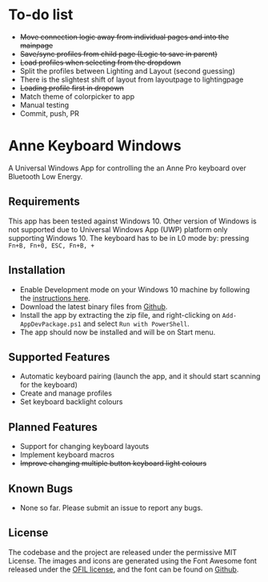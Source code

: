 # To-do list
* ~~Move connection logic away from individual pages and into the mainpage~~
* ~~Save/sync profiles from child page (Logic to save in parent)~~
* ~~Load profiles when selecting from the dropdown~~
* Split the profiles between Lighting and Layout (second guessing)
* There is the slightest shift of layout from layoutpage to lightingpage
* ~~Loading profile first in dropown~~
* Match theme of colorpicker to app
* Manual testing
* Commit, push, PR

# Anne Keyboard Windows
A Universal Windows App for controlling the an Anne Pro keyboard over Bluetooth Low Energy.

## Requirements
This app has been tested against Windows 10. Other version of Windows is not supported due to Universal Windows App (UWP) platform only supporting Windows 10.
The keyboard has to be in L0 mode by: pressing ```Fn+B, Fn+0, ESC, Fn+B, +```

## Installation
* Enable Development mode on your Windows 10 machine by following the [instructions here](https://msdn.microsoft.com/windows/uwp/get-started/enable-your-device-for-development).
* Download the latest binary files from [Github](https://github.com/kprinssu/anne-keyboard-windows/releases). 
* Install the app by extracting the zip file, and right-clicking on ```Add-AppDevPackage.ps1``` and select ```Run with PowerShell```. 
* The app should now be installed and will be on Start menu.

## Supported Features
* Automatic keyboard pairing (launch the app, and it should start scanning for the keyboard)
* Create and manage profiles
* Set keyboard backlight colours

## Planned Features
* Support for changing keyboard layouts
* Implement keyboard macros
* ~~Improve changing multiple button keyboard light colours~~

## Known Bugs
* None so far. 
Please submit an issue to report any bugs.

## License
The codebase and the project are released under the permissive MIT License. 
The images and icons are generated using the Font Awesome font released under the [OFIL license](http://scripts.sil.org/OFL), and the font can be found on [Github](http://scripts.sil.org/OFL). 
